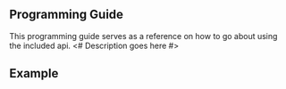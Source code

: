 Programming Guide
-----------------

This programming guide serves as a reference on how to go about using the included api. <# Description goes here #>

<a name="Example"></a>
Example
-------

```

```
